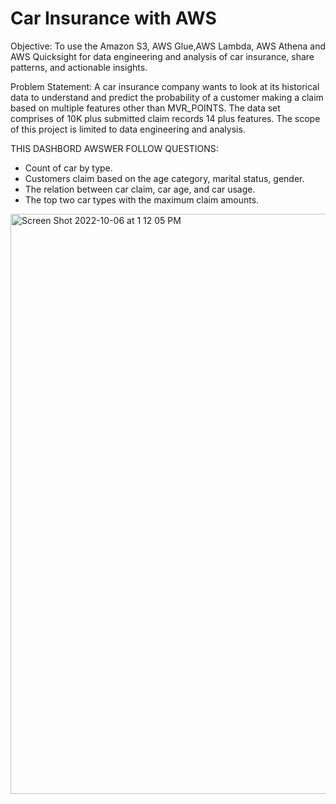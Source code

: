 # Car Insurance with AWS

Objective: To use the Amazon S3, AWS Glue,AWS Lambda, AWS Athena and AWS Quicksight for data engineering and analysis of car insurance, share patterns, and actionable insights.

Problem Statement:
A car insurance company wants to look at its  historical data to understand and predict the probability of a customer making a claim based on multiple features other than MVR_POINTS. The data set comprises of 10K plus submitted claim records 14 plus features. The scope of this project is limited to data engineering and analysis.


THIS DASHBORD AWSWER FOLLOW QUESTIONS:
- Count of car by type.
- Customers claim based on the age category, marital status, gender.
- The relation between car claim, car age, and car usage.
- The top two car types with the maximum claim amounts.

<img width="928" alt="Screen Shot 2022-10-06 at 1 12 05 PM" src="https://user-images.githubusercontent.com/74584964/194219661-054e722b-e84c-44cb-86aa-e512778d96fc.png">
